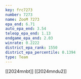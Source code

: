 ```yaml
---
key: frc7273
number: 7273
name: ZooM 7273
epa_end: 6.71
auto_epa_end: 3.54
teleop_epa_end: 1.13
endgame_epa_end: 2.03
winrate: 0.2222
district_epa_rank: 1550
district_epa_percentile: 0.1394
type: Team
---
```

[[2024mnbt]]
[[2024mndu2]]
